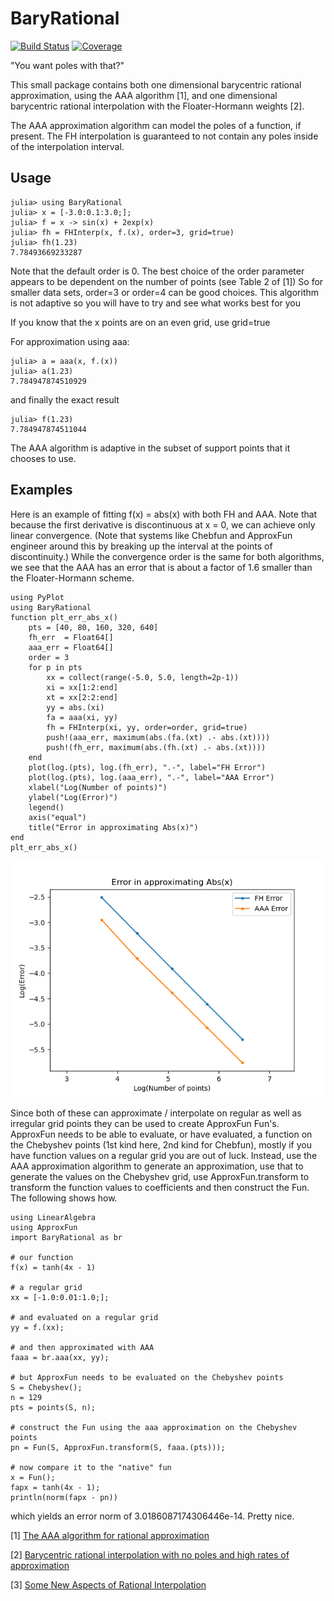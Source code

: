 # BaryRational

[![Build Status](https://github.com/macd/BaryRational.jl/workflows/CI/badge.svg)](https://github.com/macd/BaryRational.jl/actions)
[![Coverage](https://codecov.io/gh/macd/BaryRational.jl/branch/master/graph/badge.svg)](https://codecov.io/gh/macd/BaryRational.jl)

"You want poles with that?"

This small package contains both one dimensional barycentric rational
approximation, using the AAA algorithm [1], and one dimensional
barycentric rational interpolation with the Floater-Hormann weights
[2].

The AAA approximation algorithm can model the poles of a function, if
present. The FH interpolation is guaranteed to not contain any poles 
inside of the interpolation interval.

## Usage

    julia> using BaryRational
    julia> x = [-3.0:0.1:3.0;];
    julia> f = x -> sin(x) + 2exp(x)
    julia> fh = FHInterp(x, f.(x), order=3, grid=true)
    julia> fh(1.23)
    7.78493669233287
    
Note that the default order is 0. The best choice of the order
parameter appears to be dependent on the number of points (see Table 2
of [1]) So for smaller data sets, order=3 or order=4 can be good
choices. This algorithm is not adaptive so you will have to try and see
what works best for you

If you know that the x points are on an even grid, use grid=true

For approximation using aaa:

    julia> a = aaa(x, f.(x))
    julia> a(1.23)
    7.784947874510929
    
and finally the exact result

    julia> f(1.23)
    7.784947874511044

The AAA algorithm is adaptive in the subset of support points that it
chooses to use.

## Examples

Here is an example of fitting f(x) = abs(x) with both FH and AAA. Note
that because the first derivative is discontinuous at x = 0, we can
achieve only linear convergence. (Note that systems like Chebfun and
ApproxFun engineer around this by breaking up the interval at the
points of discontinuity.)  While the convergence order is the same for
both algorithms, we see that the AAA has an error that is about a factor
of 1.6 smaller than the Floater-Hormann scheme.

    using PyPlot
    using BaryRational
    function plt_err_abs_x()
        pts = [40, 80, 160, 320, 640]
        fh_err  = Float64[]
        aaa_err = Float64[]
        order = 3
        for p in pts
            xx = collect(range(-5.0, 5.0, length=2p-1))
            xi = xx[1:2:end]
            xt = xx[2:2:end]
            yy = abs.(xi)
            fa = aaa(xi, yy)
            fh = FHInterp(xi, yy, order=order, grid=true)
            push!(aaa_err, maximum(abs.(fa.(xt) .- abs.(xt))))
            push!(fh_err, maximum(abs.(fh.(xt) .- abs.(xt))))
        end
        plot(log.(pts), log.(fh_err), ".-", label="FH Error")
        plot(log.(pts), log.(aaa_err), ".-", label="AAA Error")
        xlabel("Log(Number of points)")
        ylabel("Log(Error)")
        legend()
        axis("equal")
        title("Error in approximating Abs(x)")
    end
    plt_err_abs_x()

![image](images/abs_x_error.png)

Since both of these can approximate / interpolate on regular as well as irregular grid
points they can be used to create ApproxFun Fun's.  ApproxFun needs to be able to evaluate,
or have evaluated, a function on the Chebyshev points (1st kind here, 2nd kind for Chebfun),
mostly if you have function values on a regular grid you are out of luck.  Instead, use the
AAA approximation algorithm to generate an approximation, use that to generate the values on
the Chebyshev grid, use ApproxFun.transform to transform the function values to coefficients
and then construct the Fun.  The following shows how.

    using LinearAlgebra
    using ApproxFun
    import BaryRational as br

    # our function
    f(x) = tanh(4x - 1)

    # a regular grid
    xx = [-1.0:0.01:1.0;];

    # and evaluated on a regular grid
    yy = f.(xx);

    # and then approximated with AAA
    faaa = br.aaa(xx, yy);

    # but ApproxFun needs to be evaluated on the Chebyshev points
    S = Chebyshev();
    n = 129
    pts = points(S, n);

    # construct the Fun using the aaa approximation on the Chebyshev points
    pn = Fun(S, ApproxFun.transform(S, faaa.(pts)));

    # now compare it to the "native" fun
    x = Fun();
    fapx = tanh(4x - 1);
    println(norm(fapx - pn))

which yields an error norm of 3.0186087174306446e-14. Pretty nice.


[1] [The AAA algorithm for rational approximation](http://arxiv.org/abs/1612.00337)

[2] [Barycentric rational interpolation with no poles and high rates of approximation](https://citeseerx.ist.psu.edu/viewdoc/download?doi=10.1.1.475.3902&rep=rep1&type=pdf)

[3] [Some New Aspects of Rational Interpolation](https://www.ams.org/journals/mcom/1986-47-175/S0025-5718-1986-0842136-8/S0025-5718-1986-0842136-8.pdf)
